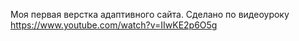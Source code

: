 Моя первая верстка адаптивного сайта.
Сделано по видеоуроку https://www.youtube.com/watch?v=IIwKE2p6O5g
